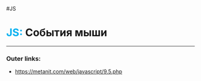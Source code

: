#JS
# <font color="#00b0f0">JS:</font> События мыши
---
### Outer links:
- https://metanit.com/web/javascript/9.5.php